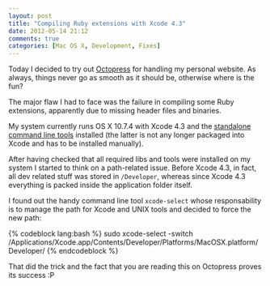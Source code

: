 ```yaml
---
layout: post
title: "Compiling Ruby extensions with Xcode 4.3"
date: 2012-05-14 21:12
comments: true
categories: [Mac OS X, Development, Fixes]
---
```

Today I decided to try out [Octopress](http://octopress.org/ "Visit Octopress website if you are looking for a blogging framework for hackers") for handling my personal website. As always, things never go as smooth as it should be, otherwise where is the fun?  

<!--more-->

The major flaw I had to face was the failure in compiling some Ruby extensions, apparently due to missing header files and binaries.

My system currently runs OS X 10.7.4 with Xcode 4.3 and the [standalone command line tools](http://adcdownload.apple.com/Developer_Tools/command_line_tools_for_xcode__february_2012/command_line_tools_for_xcode_.dmg "Download the standard command line tools for Xcode. Warning, requires an Apple Developer account") installed (the latter is not any longer packaged into Xcode and has to be installed manually).

After having checked that all required libs and tools were installed on my system I started to think on a path-related issue. Before Xcode 4.3, in fact, all dev related stuff was stored in `/Developer`, whereas since Xcode 4.3 everything is packed inside the application folder itself.

I found out the handy command line tool `xcode-select` whose responsability is to manage the path for Xcode and UNIX tools and decided to force the new path:

{% codeblock lang:bash %}
sudo xcode-select -switch /Applications/Xcode.app/Contents/Developer/Platforms/MacOSX.platform/Developer/
{% endcodeblock %}

That did the trick and the fact that you are reading this on Octopress proves its success :P